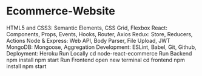 # Ecommerce-Website

HTML5 and CSS3: Semantic Elements, CSS Grid, Flexbox
React: Components, Props, Events, Hooks, Router, Axios
Redux: Store, Reducers, Actions
Node & Express: Web API, Body Parser, File Upload, JWT
MongoDB: Mongoose, Aggregation
Development: ESLint, Babel, Git, Github,
Deployment: Heroku
Run Locally
cd node-react-ecommerce
Run Backend
npm install
npm start
Run Frontend
open new terminal
cd frontend
npm install
npm start
